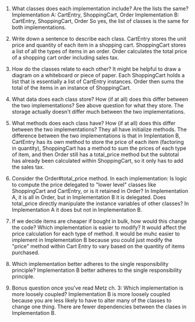 1. What classes does each implementation include? Are the lists the same?
  Implementation A:
    CartEntry, ShoppingCart, Order
  Implementation B:
    CartEntry, ShoppingCart, Order
  So yes, the list of classes is the same for both implementations.

2. Write down a sentence to describe each class.
  CartEntry stores the unit price and quantity of each item in a shopping cart.
  ShoppingCart stores a list of all the types of items in an order.
  Order calculates the total price of a shopping cart order including sales tax.

3. How do the classes relate to each other? It might be helpful to draw a diagram on a whiteboard or piece of paper.
  Each ShoppingCart holds a list that is essentially a list of CartEntry instances. Order then sums the total of the items in an instance of ShoppingCart. 

4. What data does each class store? How (if at all) does this differ between the two implementations?
  See above question for what they store. The storage actually doesn't differ much between the two implementations.

5. What methods does each class have? How (if at all) does this differ between the two implementations?
  They all have initialize methods. The difference between the two implementations is that in Implentation B, CartEntry has its own method to store the price of each item (factoring in quantity), ShoppingCart has a method to sum the prices of each type of item, and then Order still has a total_price method but the subtotal has already been calculated within ShoppingCart, so it only has to add the sales tax.

6. Consider the Order#total_price method. In each implementation:
  Is logic to compute the price delegated to "lower level" classes like ShoppingCart and CartEntry, or is it retained in Order?
    In Implementation A, it is all in Order, but in Implementation B it is delegated.
  Does total_price directly manipulate the instance variables of other classes?
    In Implementation A it does but not in Implementation B.


7. If we decide items are cheaper if bought in bulk, how would this change the code? Which implementation is easier to modify?
  It would affect the price calculation for each type of method. It would be muhc easier to implement in Implementation B because you could just modify the "price" method within Cart Entry to vary based on the quantity of items purchased.

8. Which implementation better adheres to the single responsibility principle?
  Implementation B better adheres to the single responsibility principle.


9. Bonus question once you've read Metz ch. 3: Which implementation is more loosely coupled?
  Implementation B is more loosely coupled because you are less likely to have to alter many of the classes to change one thing. There are fewer dependencies between the clases in Implementation B.